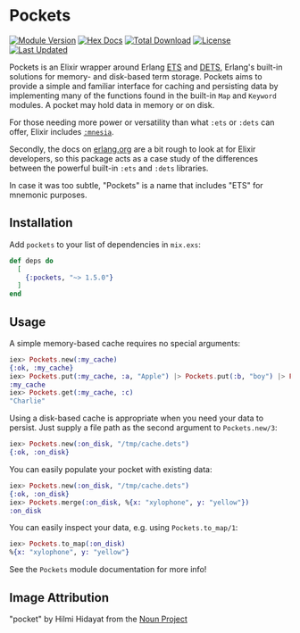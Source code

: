 # Pockets

[![Module Version](https://img.shields.io/hexpm/v/pockets.svg)](https://hex.pm/packages/pockets)
[![Hex Docs](https://img.shields.io/badge/hex-docs-lightgreen.svg)](https://hexdocs.pm/pockets/)
[![Total Download](https://img.shields.io/hexpm/dt/pockets.svg)](https://hex.pm/packages/pockets)
[![License](https://img.shields.io/hexpm/l/pockets.svg)](https://hex.pm/packages/pockets)
[![Last Updated](https://img.shields.io/github/last-commit/fireproofsocks/pockets.svg)](https://github.com/fireproofsocks/pockets/commits/master)

Pockets is an Elixir wrapper around Erlang [ETS](https://erlang.org/doc/man/ets.html) and [DETS](https://erlang.org/doc/man/dets.html), Erlang's built-in solutions for memory- and disk-based term storage. Pockets aims to provide a simple and familiar interface for caching and persisting data by implementing many of the functions found in the built-in `Map` and `Keyword` modules. A pocket may hold data in memory or on disk.

For those needing more power or versatility than what `:ets` or `:dets` can offer, Elixir includes
  [`:mnesia`](http://erlang.org/doc/man/mnesia.html).

Secondly, the docs on [erlang.org](https://erlang.org/) are a bit rough to look at for Elixir developers, so
this package acts as a case study of the differences between the powerful built-in `:ets` and `:dets` libraries.

In case it was too subtle, "Pockets" is a name that includes "ETS" for mnemonic purposes.

## Installation

Add `pockets` to your list of dependencies in `mix.exs`:

```elixir
def deps do
  [
    {:pockets, "~> 1.5.0"}
  ]
end
```

## Usage

A simple memory-based cache requires no special arguments:

```elixir
iex> Pockets.new(:my_cache)
{:ok, :my_cache}
iex> Pockets.put(:my_cache, :a, "Apple") |> Pockets.put(:b, "boy") |> Pockets.put(:c, "Charlie")
:my_cache
iex> Pockets.get(:my_cache, :c)
"Charlie"
```

Using a disk-based cache is appropriate when you need your data to persist. Just supply a file path as the second argument to `Pockets.new/3`:

```elixir
iex> Pockets.new(:on_disk, "/tmp/cache.dets")
{:ok, :on_disk}
```

You can easily populate your pocket with existing data:

```elixir
iex> Pockets.new(:on_disk, "/tmp/cache.dets")
{:ok, :on_disk}
iex> Pockets.merge(:on_disk, %{x: "xylophone", y: "yellow"})
:on_disk
```

You can easily inspect your data, e.g. using `Pockets.to_map/1`:

```elixir
iex> Pockets.to_map(:on_disk)
%{x: "xylophone", y: "yellow"}
```

See the `Pockets` module documentation for more info!

## Image Attribution

"pocket" by Hilmi Hidayat from the [Noun Project](https://thenounproject.com/)
